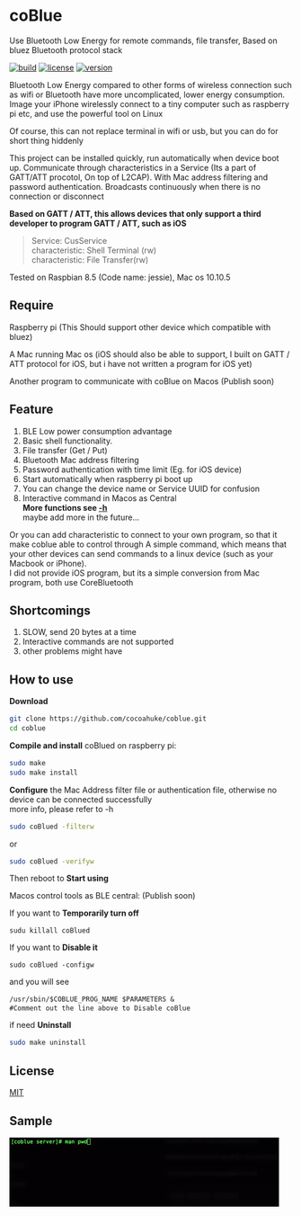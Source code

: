 # coBlue
Use Bluetooth Low Energy for remote commands, file transfer, Based on bluez Bluetooth protocol stack

[![build](https://travis-ci.org/cocoahuke/coBlue.svg?branch=master)](https://travis-ci.org/cocoahuke/coBlue)
[![license](https://img.shields.io/badge/license-MIT-blue.svg)](https://github.com/cocoahuke/coBlue/blob/master/LICENSE)
[![version](https://img.shields.io/badge/version-1.0-yellow.svg)]()

Bluetooth Low Energy compared to other forms of wireless connection such as wifi or Bluetooth have more uncomplicated, lower energy consumption. Image your iPhone wirelessly connect to a tiny computer such as raspberry pi etc, and use the powerful tool on Linux

Of course, this can not replace terminal in wifi or usb, but you can do for short thing hiddenly

This project can be installed quickly, run automatically when device boot up. Communicate through characteristics in a Service (Its a part of GATT/ATT procotol, On top of L2CAP). With Mac address filtering and password authentication.
Broadcasts continuously when there is no connection or disconnect

**Based on GATT / ATT, this allows devices that only support a third developer to program GATT / ATT, such as iOS**
>Service: CusService  
>characteristic: Shell Terminal (rw)  
>characteristic: File Transfer(rw)


Tested on Raspbian 8.5 (Code name: jessie), Mac os 10.10.5

## Require
Raspberry pi (This Should support other device which compatible with bluez)  

A Mac running Mac os (iOS should also be able to support, I built on GATT / ATT protocol for iOS, but i have not written a program for iOS yet)

Another program to communicate with coBlue on Macos (Publish soon)
## Feature

1. BLE Low power consumption advantage
2. Basic shell functionality.
3. File transfer (Get / Put)
4. Bluetooth Mac address filtering
5. Password authentication with time limit (Eg. for iOS device)
6. Start automatically when raspberry pi boot up
7. You can change the device name or Service UUID for confusion
8. Interactive command in Macos as Central  
**More functions see [-h](https://github.com/cocoahuke/coBlue/blob/master/README_help)**  
maybe add more in the future...


Or you can add characteristic to connect to your own program, so that it make coblue able to control through A simple command, which means that your other devices can send commands to a linux device (such as your Macbook or iPhone).  
I did not provide iOS program, but its a simple conversion from Mac program, both use CoreBluetooth  

## Shortcomings

1. SLOW, send 20 bytes at a time
2. Interactive commands are not supported
3. other problems might have

## How to use

**Download**
```bash
git clone https://github.com/cocoahuke/coblue.git
cd coblue
```

**Compile and install** coBlued on raspberry pi:

```bash
sudo make
sudo make install
```
**Configure** the Mac Address filter file or authentication file, otherwise no device can be connected successfully  
more info, please refer to -h

```bash
sudo coBlued -filterw
```

or
```bash
sudo coBlued -verifyw
```
Then reboot to **Start using**

Macos control tools as BLE central: (Publish soon)

If you want to **Temporarily turn off**
```
sudu killall coBlued
```
If you want to **Disable it**
```
sudo coBlued -configw
```
and you will see
```
/usr/sbin/$COBLUE_PROG_NAME $PARAMETERS &
#Comment out the line above to Disable coBlue
```
if need **Uninstall**
```bash
sudo make uninstall
```

## License
[MIT](https://github.com/cocoahuke/coBlue/blob/master/LICENSE)

## Sample
![sample](sample.gif)
